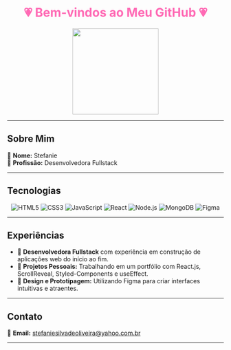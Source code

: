 

<h1 style="text-align: center; color: #ff69b4;">💗 Bem-vindos ao Meu GitHub 💗</h1>


<div align="center">
  <img src="https://media1.tenor.com/m/rUmbv8-wC_gAAAAd/poking-a-star-asha.gif" style="width: 200px; height: auto; display: flex; justify-content: center;">
</div>

---

## Sobre Mim

👑 **Nome:** Stefanie  
💼 **Profissão:** Desenvolvedora Fullstack

---

## Tecnologias


<p align="center">
  <img src="https://img.shields.io/badge/HTML5-E34F26?style=for-the-badge&logo=html5&logoColor=white" alt="HTML5"/>
  <img src="https://img.shields.io/badge/CSS3-1572B6?style=for-the-badge&logo=css3&logoColor=white" alt="CSS3"/>
  <img src="https://img.shields.io/badge/JavaScript-F7DF1E?style=for-the-badge&logo=javascript&logoColor=black" alt="JavaScript"/>
  <img src="https://img.shields.io/badge/React-61DAFB?style=for-the-badge&logo=react&logoColor=black" alt="React"/>
  <img src="https://img.shields.io/badge/Node.js-339933?style=for-the-badge&logo=nodedotjs&logoColor=white" alt="Node.js"/>
  <img src="https://img.shields.io/badge/MongoDB-4EA94B?style=for-the-badge&logo=mongodb&logoColor=white" alt="MongoDB"/>
  <img src="https://img.shields.io/badge/Figma-F24E1E?style=for-the-badge&logo=figma&logoColor=white" alt="Figma"/>
</p>

---

## Experiências

- 🌟 **Desenvolvedora Fullstack** com experiência em construção de aplicações web do início ao fim.
- 🚀 **Projetos Pessoais:** Trabalhando em um portfólio com React.js, ScrollReveal, Styled-Components e useEffect.
- 🎨 **Design e Prototipagem:** Utilizando Figma para criar interfaces intuitivas e atraentes.

---

## Contato

📧 **Email:** [stefaniesilvadeoliveira@yahoo.com.br](mailto:seu-email@exemplo.com)  

---







